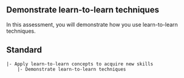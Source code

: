 ## Demonstrate learn-to-learn techniques

In this assessment, you will demonstrate how you use learn-to-learn techniques.

## Standard

```
|- Apply learn-to-learn concepts to acquire new skills
    |- Demonstrate learn-to-learn techniques
```
